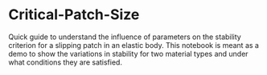 # Critical-Patch-Size

Quick guide to understand the influence of parameters on the stability criterion for a slipping patch in an elastic body. This notebook is meant as a demo to show the variations in stability for two material types and under what conditions they are satisfied. 
